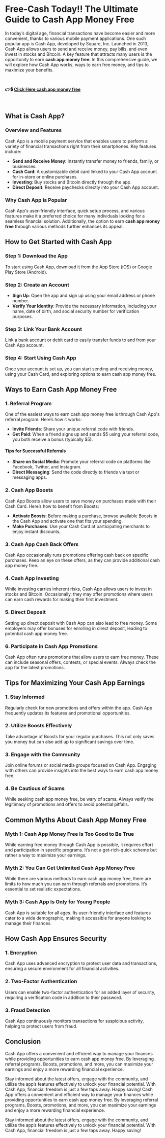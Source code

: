 # Free-Cash Today!! The Ultimate Guide to Cash App Money Free
In today’s digital age, financial transactions have become easier and more convenient, thanks to various mobile payment applications. One such popular app is Cash App, developed by Square, Inc. Launched in 2013, Cash App allows users to send and receive money, pay bills, and even invest in stocks and Bitcoin. A key feature that attracts many users is the opportunity to earn <strong>cash app money free</strong>. In this comprehensive guide, we will explore how Cash App works, ways to earn free money, and tips to maximize your benefits.

&nbsp;

<strong>👉💲 <a href="https://tinyurl.com/Cash-App-Updates">Click Here cash app money free</a></strong>

&nbsp;
<h2>What is Cash App?</h2>
<h3>Overview and Features</h3>
Cash App is a mobile payment service that enables users to perform a variety of financial transactions right from their smartphones. Key features include:
<ul>
 	<li><strong>Send and Receive Money</strong>: Instantly transfer money to friends, family, or businesses.</li>
 	<li><strong>Cash Card</strong>: A customizable debit card linked to your Cash App account for in-store or online purchases.</li>
 	<li><strong>Investing</strong>: Buy stocks and Bitcoin directly through the app.</li>
 	<li><strong>Direct Deposit</strong>: Receive paychecks directly into your Cash App account.</li>
</ul>
<h3>Why Cash App is Popular</h3>
Cash App's user-friendly interface, quick setup process, and various features make it a preferred choice for many individuals looking for a seamless financial solution. Additionally, the option to earn <strong>cash app money free</strong> through various methods further enhances its appeal.
<h2>How to Get Started with Cash App</h2>
<h3>Step 1: Download the App</h3>
To start using Cash App, download it from the App Store (iOS) or Google Play Store (Android).
<h3>Step 2: Create an Account</h3>
<ul>
 	<li><strong>Sign Up</strong>: Open the app and sign up using your email address or phone number.</li>
 	<li><strong>Verify Your Identity</strong>: Provide the necessary information, including your name, date of birth, and social security number for verification purposes.</li>
</ul>
<h3>Step 3: Link Your Bank Account</h3>
Link a bank account or debit card to easily transfer funds to and from your Cash App account.
<h3>Step 4: Start Using Cash App</h3>
Once your account is set up, you can start sending and receiving money, using your Cash Card, and exploring options to earn cash app money free.
<h2>Ways to Earn Cash App Money Free</h2>
<h3>1. Referral Program</h3>
One of the easiest ways to earn cash app money free is through Cash App's referral program. Here’s how it works:
<ul>
 	<li><strong>Invite Friends</strong>: Share your unique referral code with friends.</li>
 	<li><strong>Get Paid</strong>: When a friend signs up and sends $5 using your referral code, you both receive a bonus (typically $5).</li>
</ul>
<h4>Tips for Successful Referrals</h4>
<ul>
 	<li><strong>Share on Social Media</strong>: Promote your referral code on platforms like Facebook, Twitter, and Instagram.</li>
 	<li><strong>Direct Messaging</strong>: Send the code directly to friends via text or messaging apps.</li>
</ul>
<h3>2. Cash App Boosts</h3>
Cash App Boosts allow users to save money on purchases made with their Cash Card. Here’s how to benefit from Boosts:
<ul>
 	<li><strong>Activate Boosts</strong>: Before making a purchase, browse available Boosts in the Cash App and activate one that fits your spending.</li>
 	<li><strong>Make Purchases</strong>: Use your Cash Card at participating merchants to enjoy instant discounts.</li>
</ul>
<h3>3. Cash App Cash Back Offers</h3>
Cash App occasionally runs promotions offering cash back on specific purchases. Keep an eye on these offers, as they can provide additional cash app money free.
<h3>4. Cash App Investing</h3>
While investing carries inherent risks, Cash App allows users to invest in stocks and Bitcoin. Occasionally, they may offer promotions where users can earn cash rewards for making their first investment.
<h3>5. Direct Deposit</h3>
Setting up direct deposit with Cash App can also lead to free money. Some employers may offer bonuses for enrolling in direct deposit, leading to potential cash app money free.
<h3>6. Participate in Cash App Promotions</h3>
Cash App often runs promotions that allow users to earn free money. These can include seasonal offers, contests, or special events. Always check the app for the latest promotions.
<h2>Tips for Maximizing Your Cash App Earnings</h2>
<h3>1. Stay Informed</h3>
Regularly check for new promotions and offers within the app. Cash App frequently updates its features and promotional opportunities.
<h3>2. Utilize Boosts Effectively</h3>
Take advantage of Boosts for your regular purchases. This not only saves you money but can also add up to significant savings over time.
<h3>3. Engage with the Community</h3>
Join online forums or social media groups focused on Cash App. Engaging with others can provide insights into the best ways to earn cash app money free.
<h3>4. Be Cautious of Scams</h3>
While seeking cash app money free, be wary of scams. Always verify the legitimacy of promotions and offers to avoid potential pitfalls.
<h2>Common Myths About Cash App Money Free</h2>
<h3>Myth 1: Cash App Money Free Is Too Good to Be True</h3>
While earning free money through Cash App is possible, it requires effort and participation in specific programs. It’s not a get-rich-quick scheme but rather a way to maximize your earnings.
<h3>Myth 2: You Can Get Unlimited Cash App Money Free</h3>
While there are various methods to earn cash app money free, there are limits to how much you can earn through referrals and promotions. It’s essential to set realistic expectations.
<h3>Myth 3: Cash App Is Only for Young People</h3>
Cash App is suitable for all ages. Its user-friendly interface and features cater to a wide demographic, making it accessible for anyone looking to manage their finances.
<h2>How Cash App Ensures Security</h2>
<h3>1. Encryption</h3>
Cash App uses advanced encryption to protect user data and transactions, ensuring a secure environment for all financial activities.
<h3>2. Two-Factor Authentication</h3>
Users can enable two-factor authentication for an added layer of security, requiring a verification code in addition to their password.
<h3>3. Fraud Detection</h3>
Cash App continuously monitors transactions for suspicious activity, helping to protect users from fraud.
<h2>Conclusion</h2>
Cash App offers a convenient and efficient way to manage your finances while providing opportunities to earn cash app money free. By leveraging referral programs, Boosts, promotions, and more, you can maximize your earnings and enjoy a more rewarding financial experience.

Stay informed about the latest offers, engage with the community, and utilize the app’s features effectively to unlock your financial potential. With Cash App, financial freedom is just a few taps away. Happy saving!
Cash App offers a convenient and efficient way to manage your finances while providing opportunities to earn cash app money free. By leveraging referral programs, Boosts, promotions, and more, you can maximize your earnings and enjoy a more rewarding financial experience.

Stay informed about the latest offers, engage with the community, and utilize the app’s features effectively to unlock your financial potential. With Cash App, financial freedom is just a few taps away. Happy saving!
